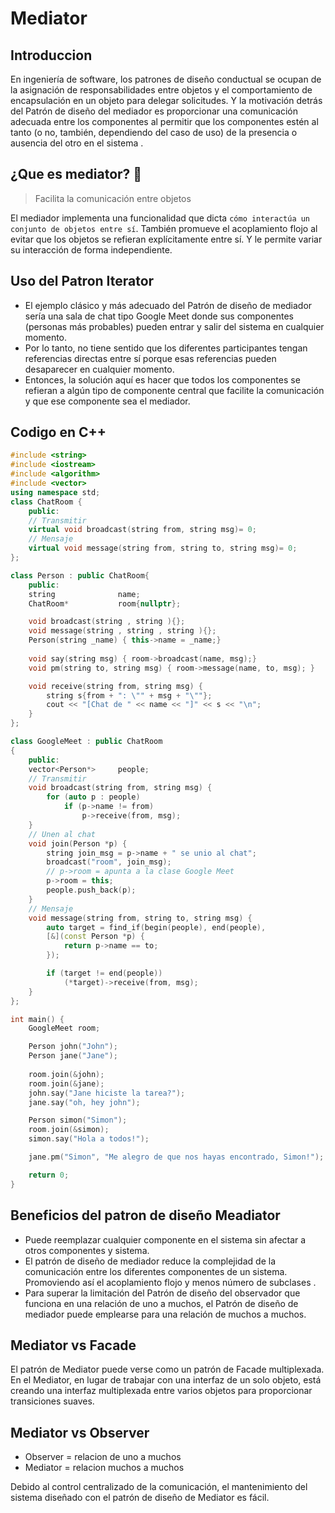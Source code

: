 # Mediator

## Introduccion

En ingeniería de software, los patrones de diseño conductual se ocupan de la asignación de responsabilidades entre objetos y el comportamiento de encapsulación en un objeto para delegar solicitudes. Y la motivación detrás del Patrón de diseño del mediador es proporcionar una comunicación adecuada entre los componentes al permitir que los componentes estén al tanto (o no, también, dependiendo del caso de uso) de la presencia o ausencia del otro en el sistema .

## ¿Que es mediator? 🤨

> Facilita la comunicación entre objetos

El mediador implementa una funcionalidad que dicta `cómo interactúa un conjunto de objetos entre sí`. También promueve el acoplamiento flojo al evitar que los objetos se refieran explícitamente entre sí. Y le permite variar su interacción de forma independiente.

## Uso del Patron Iterator

- El ejemplo clásico y más adecuado del Patrón de diseño de mediador sería una sala de chat tipo Google Meet donde sus componentes (personas más probables) pueden entrar y salir del sistema en cualquier momento.
- Por lo tanto, no tiene sentido que los diferentes participantes tengan referencias directas entre sí porque esas referencias pueden desaparecer en cualquier momento.
- Entonces, la solución aquí es hacer que todos los componentes se refieran a algún tipo de componente central que facilite la comunicación y que ese componente sea el mediador.

## Codigo en C++

```cpp
#include <string>
#include <iostream>
#include <algorithm>
#include <vector>
using namespace std;
class ChatRoom {
    public:
    // Transmitir
    virtual void broadcast(string from, string msg)= 0;
    // Mensaje
    virtual void message(string from, string to, string msg)= 0;
};

class Person : public ChatRoom{
    public:
    string              name;
    ChatRoom*           room{nullptr};

    void broadcast(string , string ){};
    void message(string , string , string ){};
    Person(string _name) { this->name = _name;}
    
    void say(string msg) { room->broadcast(name, msg);}
    void pm(string to, string msg) { room->message(name, to, msg); }

    void receive(string from, string msg) {
        string s{from + ": \"" + msg + "\""};
        cout << "[Chat de " << name << "]" << s << "\n";
    }
};

class GoogleMeet : public ChatRoom
{
    public:
    vector<Person*>     people;
    // Transmitir
    void broadcast(string from, string msg) {
        for (auto p : people)
            if (p->name != from)
                p->receive(from, msg);
    }
    // Unen al chat 
    void join(Person *p) {
        string join_msg = p->name + " se unio al chat";
        broadcast("room", join_msg);
        // p->room = apunta a la clase Google Meet
        p->room = this;
        people.push_back(p);
    }
    // Mensaje
    void message(string from, string to, string msg) {
        auto target = find_if(begin(people), end(people),
        [&](const Person *p) {
            return p->name == to;
        });

        if (target != end(people)) 
            (*target)->receive(from, msg);
    }
};

int main() {
    GoogleMeet room;

    Person john("John");
    Person jane("Jane");
    
    room.join(&john);
    room.join(&jane);
    john.say("Jane hiciste la tarea?");
    jane.say("oh, hey john");

    Person simon("Simon");
    room.join(&simon);
    simon.say("Hola a todos!");

    jane.pm("Simon", "Me alegro de que nos hayas encontrado, Simon!");

    return 0;
}
```

## Beneficios del patron de diseño Meadiator

- Puede reemplazar cualquier componente en el sistema sin afectar a otros componentes y sistema.
- El patrón de diseño de mediador reduce la complejidad de la comunicación entre los diferentes componentes de un sistema. Promoviendo así el acoplamiento flojo y menos número de subclases .
- Para superar la limitación del Patrón de diseño del observador que funciona en una relación de uno a muchos, el Patrón de diseño de mediador puede emplearse para una relación de muchos a muchos.

## Mediator vs Facade

El patrón de Mediator puede verse como un patrón de Facade multiplexada. En el Mediator, en lugar de trabajar con una interfaz de un solo objeto, está creando una interfaz multiplexada entre varios objetos para proporcionar transiciones suaves.

## Mediator vs Observer

- Observer = relacion de uno a muchos
- Mediator = relacion muchos a muchos

Debido al control centralizado de la comunicación, el mantenimiento del sistema diseñado con el patrón de diseño de Mediator es fácil.